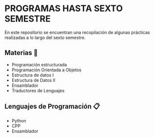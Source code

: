 # PROGRAMAS HASTA SEXTO SEMESTRE

En este repositorio se encuentran una recopilación de algunas prácticas realizadas a lo largo del sexto semestre.

## Materias 🚀

* Programación estructurada
* Programación Orientada a Objetos
* Estructura de datos I
* Estructura de Datos II
* Ensamblador 
* Traductores de Lenguajes


## Lenguajes de Programación 📋

* Python
* CPP
* Ensamblador
